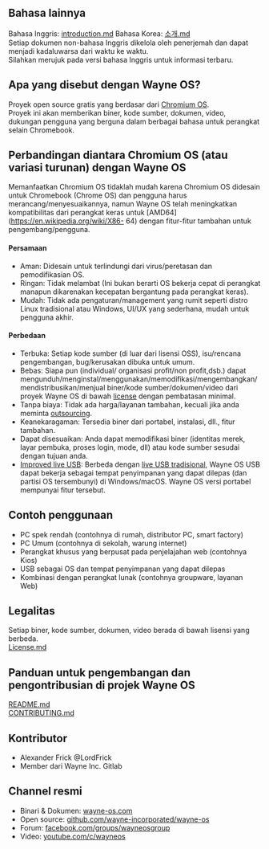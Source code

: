 [comment]: # ()

## Bahasa lainnya
Bahasa Inggris: [introduction.md](https://github.com/wayne-incorporated/wayne-os/blob/main/docs/en/introduction.md) 
Bahasa Korea: [소개.md](https://gitlab.com/wayne-inc/wayneos/-/blob/master/docs/ko/소개.md)
<br>Setiap dokumen non-bahasa Inggris dikelola oleh penerjemah dan dapat menjadi kadaluwarsa dari waktu ke waktu.
<br>Silahkan merujuk pada versi bahasa Inggris untuk informasi terbaru.

## Apa yang disebut dengan Wayne OS?
Proyek open source gratis yang berdasar dari [Chromium OS](https://en.wikipedia.org/wiki/Chromium_OS).
<br>Proyek ini akan memberikan biner, kode sumber, dokumen, video, dukungan pengguna yang berguna dalam berbagai bahasa untuk perangkat selain Chromebook.

## Perbandingan diantara Chromium OS (atau variasi turunan) dengan Wayne OS
Memanfaatkan Chromium OS tidaklah mudah karena Chromium OS didesain untuk Chromebook (Chrome OS) dan pengguna harus merancang/menyesuaikannya, namun Wayne OS telah meningkatkan kompatibilitas dari perangkat keras untuk [AMD64](https://en.wikipedia.org/wiki/X86- 64) dengan fitur-fitur tambahan untuk pengembang/pengguna.
#### Persamaan
- Aman: Didesain untuk terlindungi dari virus/peretasan dan pemodifikasian OS.
- Ringan: Tidak melambat (Ini bukan berarti OS bekerja cepat di perangkat manapun dikarenakan kecepatan bergantung pada perangkat keras).
- Mudah: Tidak ada pengaturan/management yang rumit seperti distro Linux tradisional atau Windows, UI/UX yang sederhana, mudah untuk pengguna akhir. 
#### Perbedaan
- Terbuka: Setiap kode sumber (di luar dari lisensi OSS), isu/rencana pengembangan, bug/kerusakan dibuka untuk umum.
- Bebas: Siapa pun (individual/ organisasi profit/non profit,dsb.) dapat mengunduh/menginstal/menggunakan/memodifikasi/mengembangkan/mendistribusikan/menjual biner/kode sumber/dokumen/video dari proyek Wayne OS di bawah [license](https://github.com/wayne-incorporated/wayne-os/blob/main/LICENSE.md) dengan pembatasan minimal.
- Tanpa biaya: Tidak ada harga/layanan tambahan, kecuali jika anda meminta [outsourcing](https://wayne-os.com/chromium-os-odm-service/).
- Keanekaragaman: Tersedia biner dari portabel, instalasi, dll., fitur tambahan.
- Dapat disesuaikan: Anda dapat memodifikasi biner (identitas merek, layar pembuka, proses login, mode, dll) atau kode sumber sesudai dengan tujuan anda.
- [Improved live USB](https://github.com/wayne-incorporated/improved-live-usb): Berbeda dengan [live USB tradisional](https://en.wikipedia.org/wiki/Live_USB), Wayne OS USB dapat bekerja sebagai tempat penyimpanan yang dapat dilepas (dan partisi OS tersembunyi) di Windows/macOS. Wayne OS versi portabel mempunyai fitur tersebut. 

## Contoh penggunaan
- PC spek rendah (contohnya di rumah, distributor PC, smart factory)
- PC Umum (contohnya di sekolah, warung internet)
- Perangkat khusus yang berpusat pada penjelajahan web (contohnya Kios)
- USB sebagai OS dan tempat penyimpanan yang dapat dilepas
- Kombinasi dengan perangkat lunak (contohnya groupware, layanan Web)

## Legalitas
Setiap biner, kode sumber, dokumen, video berada di bawah lisensi yang berbeda.
<br>[License.md](https://github.com/wayne-incorporated/wayne-os/blob/main/LICENSE.md)

## Panduan untuk pengembangan dan pengontribusian di projek Wayne OS
[README.md](https://github.com/wayne-incorporated/wayne-os/blob/main/README.md)
<br>[CONTRIBUTING.md](https://github.com/wayne-incorporated/wayne-os/blob/main/CONTRIBUTING.md)

## Kontributor
- Alexander Frick @LordFrick
- Member dari Wayne Inc. Gitlab

## Channel resmi
- Binari & Dokumen: [wayne-os.com](https://wayne-os.com)
- Open source: [github.com/wayne-incorporated/wayne-os](https://github.com/wayne-incorporated/wayne-os)
- Forum: [facebook.com/groups/wayneosgroup](https://facebook.com/groups/wayneosgroup)
- Video: [youtube.com/c/wayneos](https://youtube.com/c/wayneos)
